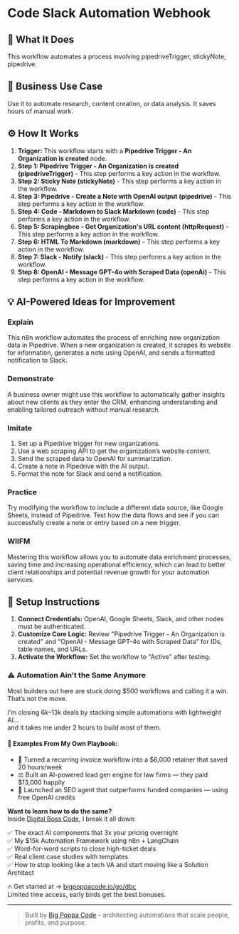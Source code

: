 # Code Slack Automation Webhook

## 🚀 What It Does
This workflow automates a process involving pipedriveTrigger, stickyNote, pipedrive.

## 💼 Business Use Case
Use it to automate research, content creation, or data analysis. It saves hours of manual work.

## ⚙️ How It Works
1.  **Trigger:** This workflow starts with a **Pipedrive Trigger - An Organization is created** node.
2. **Step 1: Pipedrive Trigger - An Organization is created (pipedriveTrigger)** - This step performs a key action in the workflow.
3. **Step 2: Sticky Note (stickyNote)** - This step performs a key action in the workflow.
4. **Step 3: Pipedrive - Create a Note with OpenAI output (pipedrive)** - This step performs a key action in the workflow.
5. **Step 4: Code - Markdown to Slack Markdown (code)** - This step performs a key action in the workflow.
6. **Step 5: Scrapingbee - Get Organization's URL content (httpRequest)** - This step performs a key action in the workflow.
7. **Step 6: HTML To Markdown (markdown)** - This step performs a key action in the workflow.
8. **Step 7: Slack - Notify  (slack)** - This step performs a key action in the workflow.
9. **Step 8: OpenAI - Message GPT-4o with Scraped Data (openAi)** - This step performs a key action in the workflow.

## 💡 AI-Powered Ideas for Improvement
### Explain
This n8n workflow automates the process of enriching new organization data in Pipedrive. When a new organization is created, it scrapes its website for information, generates a note using OpenAI, and sends a formatted notification to Slack.

### Demonstrate
A business owner might use this workflow to automatically gather insights about new clients as they enter the CRM, enhancing understanding and enabling tailored outreach without manual research.

### Imitate
1. Set up a Pipedrive trigger for new organizations.
2. Use a web scraping API to get the organization’s website content.
3. Send the scraped data to OpenAI for summarization.
4. Create a note in Pipedrive with the AI output.
5. Format the note for Slack and send a notification.

### Practice
Try modifying the workflow to include a different data source, like Google Sheets, instead of Pipedrive. Test how the data flows and see if you can successfully create a note or entry based on a new trigger.

### WIIFM
Mastering this workflow allows you to automate data enrichment processes, saving time and increasing operational efficiency, which can lead to better client relationships and potential revenue growth for your automation services.

## 🔧 Setup Instructions
1. **Connect Credentials:** OpenAI, Google Sheets, Slack, and other nodes must be authenticated.
2. **Customize Core Logic:** Review "Pipedrive Trigger - An Organization is created" and "OpenAI - Message GPT-4o with Scraped Data" for IDs, table names, and URLs.
3. **Activate the Workflow:** Set the workflow to "Active" after testing.

### ⚠️ Automation Ain’t the Same Anymore

Most builders out here are stuck doing $500 workflows and calling it a win.  
That’s not the move.  

I'm closing $6k–$13k deals by stacking simple automations with lightweight AI...  
and it takes me under 2 hours to build most of them.

#### 🧠 Examples From My Own Playbook:
- 🔁 Turned a recurring invoice workflow into a $6,000 retainer that saved 20 hours/week  
- ⚖️ Built an AI-powered lead gen engine for law firms — they paid $13,000 happily  
- 🚀 Launched an SEO agent that outperforms funded companies — using free OpenAI credits  

**Want to learn how to do the same?**  
Inside [Digital Boss Code](https://bigpoppacode.io/go/dbc), I break it all down:

✅ The exact AI components that 3x your pricing overnight  
✅ My $15k Automation Framework using n8n + LangChain  
✅ Word-for-word scripts to close high-ticket deals  
✅ Real client case studies with templates  
✅ How to stop looking like a tech VA and start moving like a Solution Architect  

🔥 Get started at → [bigpoppacode.io/go/dbc](https://bigpoppacode.io/go/dbc)  
Limited time access, early birds get the best bonuses.

---
> Built by [Big Poppa Code](https://bigpoppacode.io) – architecting automations that scale people, profits, and purpose.
